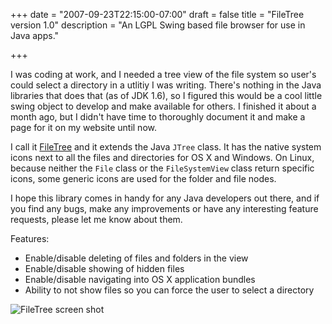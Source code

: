 +++
date = "2007-09-23T22:15:00-07:00"
draft = false
title = "FileTree version 1.0"
description = "An LGPL Swing based file browser for use in Java apps."

+++

I was coding at work, and I needed a tree view of the file system so user's could select a directory in a utlitiy I was writing. There's nothing in the Java libraries that does that (as of JDK 1.6), so I figured this would be a cool little swing object to develop and make available for others. I finished it about a month ago, but I didn't have time to thoroughly document it and make a page for it on my website until now.

I call it [FileTree](https://github.com/arashpayan/FileTree) and it extends the Java `JTree` class. It has the native system icons next to all the files and directories for OS X and Windows. On Linux, because neither the `File` class or the `FileSystemView` class return specific icons, some generic icons are used for the folder and file nodes.

I hope this library comes in handy for any Java developers out there, and if you find any bugs, make any improvements or have any interesting feature requests, please let me know about them.

Features:

* Enable/disable deleting of files and folders in the view
* Enable/disable showing of hidden files
* Enable/disable navigating into OS X application bundles
* Ability to not show files so you can force the user to select a directory

![FileTree screen shot](/blog-files/FileTreeOSX.png)
